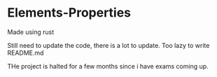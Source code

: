 # Elements-Properties

Made using rust 

Still need to update the code, there is a lot to update.
Too lazy to write README.md


THe project is halted for a few months since i have exams coming up.
